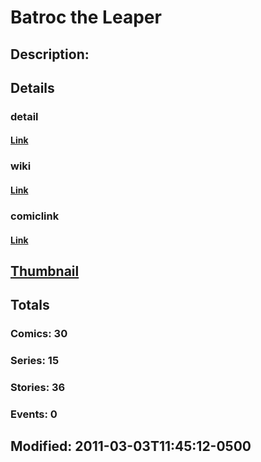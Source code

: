 # Batroc the Leaper
## Description: 
## Details
### detail
#### [Link](http://marvel.com/characters/246/batroc_the_leaper?utm_campaign=apiRef&utm_source=225578a89fc76f3d20fbffda5d17a88d)
### wiki
#### [Link](http://marvel.com/universe/Batroc_(Georges_Batroc)?utm_campaign=apiRef&utm_source=225578a89fc76f3d20fbffda5d17a88d)
### comiclink
#### [Link](http://marvel.com/comics/characters/1009172/batroc_the_leaper?utm_campaign=apiRef&utm_source=225578a89fc76f3d20fbffda5d17a88d)
## [Thumbnail](http://i.annihil.us/u/prod/marvel/i/mg/c/80/4ce59eb840da5.gif)
## Totals
### Comics: 30
### Series: 15
### Stories: 36
### Events: 0
## Modified: 2011-03-03T11:45:12-0500